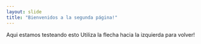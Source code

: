 ```yaml
---
layout: slide
title: "Bienvenidos a la segunda página!"
---
```

Aqui estamos testeando esto
Utiliza la flecha hacia la izquierda para volver!
